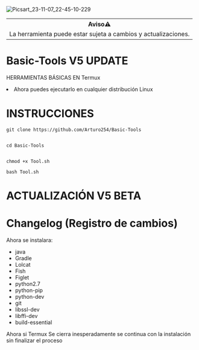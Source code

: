 ![Picsart_23-11-07_22-45-10-229](https://github.com/Arturo254/Basic-Tools/assets/87346871/bf08e05f-db6c-4163-948a-a4400d3335d1)


<table>
  <tr>
    <th>Aviso⚠️</th>
  </tr>
  <tr>
    <td>La herramienta puede estar sujeta a cambios y actualizaciones.</td>
  </tr>
</table>

# Basic-Tools V5 UPDATE
HERRAMIENTAS BÁSICAS EN Termux 
<li> Ahora puedes ejecutarlo en cualquier distribución Linux</li>

# INSTRUCCIONES 

```
git clone https://github.com/Arturo254/Basic-Tools


cd Basic-Tools 


chmod +x Tool.sh

bash Tool.sh 
```

# ACTUALIZACIÓN V5 BETA
 

 # Changelog (Registro de cambios)

 Ahora se instalara:
 <ul>

  <li>java</li>
  <li>Gradle</li>
  <li>Lolcat</li>
  <li>Fish</li>
  <li>Figlet</li>
  <li>python2.7 
  <li>python-pip</li> 
  <li>python-dev</li>
   <li>git</li>
   <li>libssl-dev</li>
   <li>libffi-dev</li>
   <li>build-essential</li>
 </ul>

Ahora si Termux Se cierra inesperadamente se continua con la instalación sin finalizar el proceso



